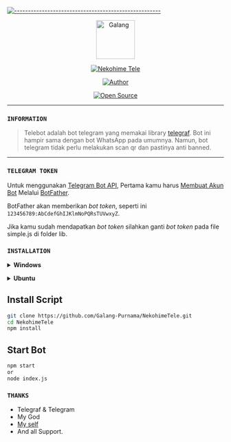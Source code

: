 [![-----------------------------------------------------](https://raw.githubusercontent.com/andreasbm/readme/master/assets/lines/colored.png)](#table-of-contents)

<p align="center">
<img src="https://github.com/Galang-Purnama.png" alt="Galang" height="90"/>
</p>

<p align="center">
<a href="#"><img title="Nekohime Tele" src="https://img.shields.io/badge/TELEGRAM BOT-cyan?colorA=%5df9ff00&colorB=%23017e40&style=for-the-badge"></a>
</p>
<p align="center">
<a href="https://github.com/Galang-Purnama/NekohimeTele"><img title="Author" src="https://img.shields.io/badge/Galang-Purnama-red.svg?style=for-the-badge&logo=github"></a>
</p>
<p align="center">
<a href="https://github.com/Galang-Purnama/NekohimeTele"><img title="Open Source" src="https://badges.frapsoft.com/os/v2/open-source.svg?v=103"></a>
</p>
</div>

---

### `INFORMATION`
> Telebot adalah bot telegram yang memakai library [telegraf](https://github.com/telegraf/telegraf). Bot ini hampir sama dengan bot WhatsApp pada umumnya. Namun, bot telegram tidak perlu melakukan scan qr dan pastinya anti banned.

--------

### `TELEGRAM TOKEN`

Untuk menggunakan [Telegram Bot API](https://core.telegram.org/bots/api),
Pertama kamu harus [Membuat Akun Bot](https://core.telegram.org/bots)
Melalui [BotFather](https://core.telegram.org/bots#6-botfather).

BotFather akan memberikan *bot token*, seperti ini `123456789:AbCdefGhIJKlmNoPQRsTUVwxyZ`.

Jika kamu sudah mendapatkan *bot token* silahkan ganti *bot token* pada file simple.js di folder lib.

### `INSTALLATION`
<!-- Installation -->
<b><details><summary>Windows</summary></b>  
<b>Requirements:</b>
* Git [`Click here`](https://git-scm.com/downloads)
* NodeJS [`Click here`](https://nodejs.org/en/download)
* FFmpeg [`Click here`](https://ffmpeg.org/download.html)
* ZIP [`Click here`](https://infozip.sourceforge.net/Zip.html)
* Speedtest by Okla
 
```bash
Add to PATH environment variable
```
</details>

<b><details><summary>Ubuntu</summary></b>
```bash
1. apt update && apt upgrade
2. apt install nodejs -y
3. apt install git -y
4. apt install ffmpeg -y
5. apt install zip -y
6. apt install wget curl -y
7. apt install speedtest-cli -y
```

<b>Install Chrome:</b>
```bash
1. wget https://dl.google.com/linux/direct/google-chrome-stable_current_amd64.deb
2. sudo dpkg -i google-chrome-stable_current_amd64.deb
3. sudo apt --fix-broken install
```

<b>Install nvm for custom nodejs version:</b>
```bash
1. curl -o- https://raw.githubusercontent.com/nvm-sh/nvm/v0.39.3/install.sh | bash
2. source ~/.bashrc
3. nvm install node
```
</details>


## Install Script
```bash
git clone https://github.com/Galang-Purnama/NekohimeTele.git
cd NekohimeTele
npm install
```

## Start Bot
```bash
npm start
or
node index.js
```

### `THANKS`
- Telegraf & Telegram
- My God
- [My self](https://github.com/Galang-Purnama)
- And all Support.